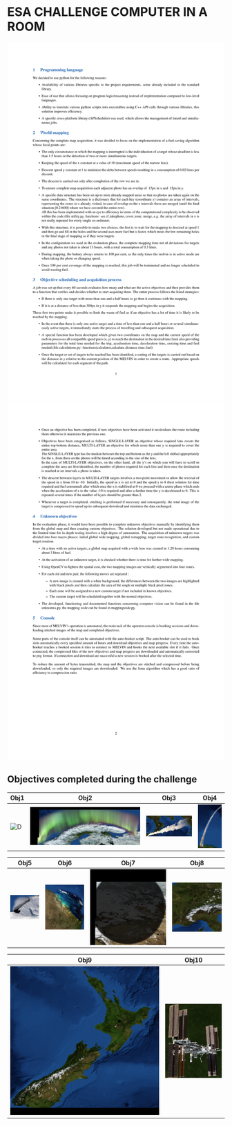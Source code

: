 # ESA CHALLENGE COMPUTER IN A ROOM

<img src="./Paper-3.png">
<img src="./Paper-4.png" >

## Objectives completed during the challenge

Obj1 | Obj2 | Obj3 | Obj4
------------ | ------------- | ------------- |-------------
![D](https://github.com/RiccardoSale/ComputerInARoom/blob/main/objectives_photo/objective_2.png)|![D](https://github.com/RiccardoSale/ComputerInARoom/blob/main/objectives_photo/objective_3.png) | ![D](https://github.com/RiccardoSale/ComputerInARoom/blob/main/objectives_photo/objective_6.png) | ![D](https://github.com/RiccardoSale/ComputerInARoom/blob/main/objectives_photo/objective_7.png)

Obj5 | Obj6 | Obj7 | Obj8 |
------------ | ------------- | ------------- | -------------
![A](https://github.com/RiccardoSale/ComputerInARoom/blob/main/objectives_photo/objective_8.png) | ![A](https://github.com/RiccardoSale/ComputerInARoom/blob/main/objectives_photo/objective_9.png) | ![A](https://github.com/RiccardoSale/ComputerInARoom/blob/main/objectives_photo/objective_10.png) | ![A](https://github.com/RiccardoSale/ComputerInARoom/blob/main/objectives_photo/objective_11.png)

Obj9 | Obj10
------------ | ------------- |
![A](https://github.com/RiccardoSale/ComputerInARoom/blob/main/objectives_photo/objective_12.png) | ![A](https://github.com/RiccardoSale/ComputerInARoom/blob/main/objectives_photo/objective_13.png)



